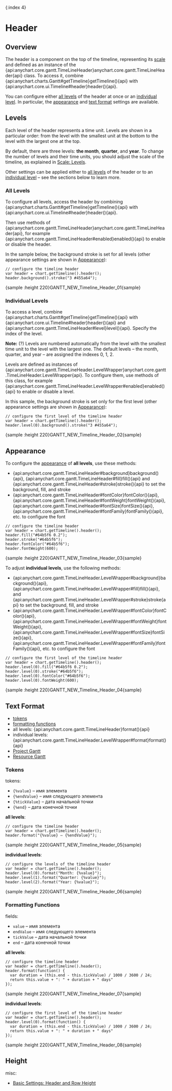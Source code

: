 {:index 4}
# Header

## Overview

The header is a component on the top of the timeline, representing its [scale](Scale) and defined as an instance of the {api:anychart.core.gantt.TimeLineHeader}anychart.core.gantt.TimeLineHeader{api} class. To access it, combine {api:anychart.charts.Gantt#getTimeline}getTimeline(){api} with {api:anychart.core.ui.Timeline#header}header(){api}.

You can configure either [all levels](#all_levels) of the header at once or an [individual level](#individual_levels). In particular, the [appearance](#appearance) and [text format](#text_format) settings are available.

## Levels

Each level of the header represents a time unit. Levels are shown in a particular order: from the level with the smallest unit at the bottom to the level with the largest one at the top.

By default, there are three levels: **the month**, **quarter**, and **year**. To change the number of levels and their time units, you should adjust the scale of the timeline, as explained in [Scale: Levels](#Scale#levels).

Other settings can be applied either to [all levels](#all_levels) of the header or to  an [individual level](#individual_levels) – see the sections below to learn more.

### All Levels

To configure all levels, access the header by combining {api:anychart.charts.Gantt#getTimeline}getTimeline(){api} with {api:anychart.core.ui.Timeline#header}header(){api}.

Then use methods of {api:anychart.core.gantt.TimeLineHeader}anychart.core.gantt.TimeLineHeader{api}, for example {api:anychart.core.gantt.TimeLineHeader#enabled}enabled(){api} to enable or disable the header.

In the sample below, the background stroke is set for all levels (other appearance settings are shown in [Appearance](#appearance)):

```
// configure the timeline header
var header = chart.getTimeline().header();
header.background().stroke("3 #455a64");
```

{sample :height 220}GANTT\_NEW\_Timeline\_Header\_01{sample}

### Individual Levels

To access a level, combine {api:anychart.charts.Gantt#getTimeline}getTimeline(){api} with {api:anychart.core.ui.Timeline#header}header(){api} and {api:anychart.core.gantt.TimeLineHeader#level}level(){api}. Specify the index of the level.

**Note:** (?) Levels are numbered automatically from the level with the smallest time unit to the level with the largest one. The default levels – the month, quarter, and year – are assigned the indexes 0, 1, 2.

Levels are defined as instances of {api:anychart.core.gantt.TimeLineHeader.LevelWrapper}anychart.core.gantt.TimeLineHeader.LevelWrapper{api}. To configure them, use methods of this class, for example {api:anychart.core.gantt.TimeLineHeader.LevelWrapper#enabled}enabled(){api} to enable or disable a level.

In this sample, the background stroke is set only for the first level (other appearance settings are shown in [Appearance](#appearance)):

```
// configure the first level of the timeline header
var header = chart.getTimeline().header();
header.level(0).background().stroke("3 #455a64");
```

{sample :height 220}GANTT\_NEW\_Timeline\_Header\_02{sample}

## Appearance

To configure the [appearance](../../Appearance_Settings) of **all levels**, use these methods:

* {api:anychart.core.gantt.TimeLineHeader#background}background(){api}, {api:anychart.core.gantt.TimeLineHeader#fill}fill(){api} and {api:anychart.core.gantt.TimeLineHeader#stroke}stroke(){api} to set the background, fill, and stroke
* {api:anychart.core.gantt.TimeLineHeader#fontColor}fontColor(){api}, {api:anychart.core.gantt.TimeLineHeader#fontWeight}fontWeight(){api}, {api:anychart.core.gantt.TimeLineHeader#fontSize}fontSize(){api}, {api:anychart.core.gantt.TimeLineHeader#fontFamily}fontFamily(){api}, etc. to configure the font


```
// configure the timeline header
var header = chart.getTimeline().header();
header.fill("#64b5f6 0.2");
header.stroke("#64b5f6");
header.fontColor("#64b5f6");
header.fontWeight(600);
```

{sample :height 220}GANTT\_NEW\_Timeline\_Header\_03{sample}

To adjust **individual levels**, use the following methods:

* {api:anychart.core.gantt.TimeLineHeader.LevelWrapper#background}background(){api}, {api:anychart.core.gantt.TimeLineHeader.LevelWrapper#fill}fill(){api}, and {api:anychart.core.gantt.TimeLineHeader.LevelWrapper#stroke}stroke{api} to set the background, fill, and stroke
* {api:anychart.core.gantt.TimeLineHeader.LevelWrapper#fontColor}fontColor(){api}, {api:anychart.core.gantt.TimeLineHeader.LevelWrapper#fontWeight}fontWeight(){api}, {api:anychart.core.gantt.TimeLineHeader.LevelWrapper#fontSize}fontSize(){api}, {api:anychart.core.gantt.TimeLineHeader.LevelWrapper#fontFamily}fontFamily(){api}, etc. to configure the font


```
// configure the first level of the timeline header
var header = chart.getTimeline().header();
header.level(0).fill("#64b5f6 0.2");
header.level(0).stroke("#64b5f6");
header.level(0).fontColor("#64b5f6");
header.level(0).fontWeight(600);
```

{sample :height 220}GANTT\_NEW\_Timeline\_Header\_04{sample}

## Text Format

* [tokens](../../Common_Settings/Text_Formatters#string_tokens)
* [formatting functions](../../Common_Settings/Text_Formatters#formatting_functions)
* all levels: {api:anychart.core.gantt.TimeLineHeader}format(){api}
* individual levels: {api:anychart.core.gantt.TimeLineHeader.LevelWrapper#format}format(){api}
* [Project Gantt](../Project_Chart)
* [Resource Gantt](../Resource_Chart)

### Tokens

tokens:

* `{%value}` – имя элемента
* `{%endValue}` – имя следующего элемента
* `{%tickValue}` – дата начальной точки
* `{%end}` – дата конечной точки


**all levels**:

```
// configure the timeline header
var header = chart.getTimeline().header();
header.format("{%value} – {%endValue}");
```

{sample :height 220}GANTT\_NEW\_Timeline\_Header\_05{sample}

**individual levels**:

```
// configure the levels of the timeline header
var header = chart.getTimeline().header();
header.level(0).format("Month: {%value}");
header.level(1).format("Quarter: {%value}");
header.level(2).format("Year: {%value}");
```

{sample :height 220}GANTT\_NEW\_Timeline\_Header\_06{sample}

### Formatting Functions

fields:

* `value` – имя элемента
* `endValue` – имя следующего элемента
* `tickValue` – дата начальной точки
* `end` – дата конечной точки

**all levels**:

```
// configure the timeline header
var header = chart.getTimeline().header();
header.format(function() {
  var duration = (this.end - this.tickValue) / 1000 / 3600 / 24;
  return this.value + ": " + duration + " days"
});
```

{sample :height 220}GANTT\_NEW\_Timeline\_Header\_07{sample}

**individual levels**:

```
// configure the first level of the timeline header
var header = chart.getTimeline().header();
header.level(0).format(function() {
  var duration = (this.end - this.tickValue) / 1000 / 3600 / 24;
  return this.value + ": " + duration + " days"
});
```

{sample :height 220}GANTT\_NEW\_Timeline\_Header\_08{sample}

## Height

misc:

* [Basic Settings: Header and Row Height](../Basic_Settings#header_and_row_height)